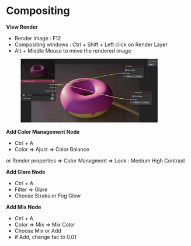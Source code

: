 # Compositing

**View Render**

* Render Image : F12
* Compositing windows : Ctrl + Shift + Left click on Render Layer
* Alt + Middle Mouse to move the rendered image

<figure><img src="../.gitbook/assets/image.png" alt="" width="375"><figcaption></figcaption></figure>

**Add Color Management Node**

* Ctrl + A
* Color ⇒ Ajust ⇒ Color Balance

or Render properties ⇒ Color Managment ⇒ Look : Medium High Contrast

**Add Glare Node**

* Ctrl + A
* Filter ⇒ Glare
* Choose Straks or Fog Glow

**Add Mix Node**

* Ctrl + A
* Color ⇒ Mix ⇒ Mix Color
* Choose Mix or Add
* if Add, change fac to 0.01
